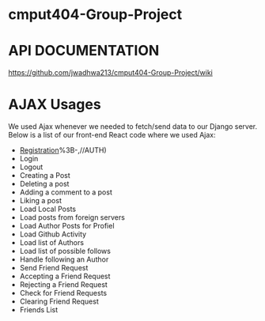 # cmput404-Group-Project

API DOCUMENTATION 
==================

https://github.com/jwadhwa213/cmput404-Group-Project/wiki

AJAX Usages
=================
We used Ajax whenever we needed to fetch/send data to our Django server. Below is a list of our front-end React code where we used Ajax:

* [Registration](/frontend/socialmediaclient/src/api/index.js#AUTH:~:text=%7D)%3B-,//AUTH) 
* Login
* Logout
* Creating a Post
* Deleting a post
* Adding a comment to a post
* Liking a post
* Load Local Posts
* Load posts from foreign servers
* Load Author Posts for Profiel
* Load Github Activity
* Load list of Authors
* Load list of possible follows
* Handle following an Author
* Send Friend Request
* Accepting a Friend Request
* Rejecting a Friend Request
* Check for Friend Requests
* Clearing Friend Request
* Friends List
